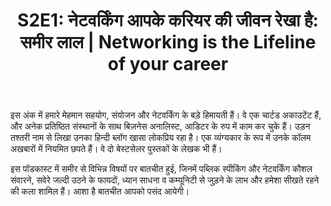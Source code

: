 ﻿---
type: episode
podcasts: [Sopaan]
Season: 2
Episode: 1
Image: "../../images/episode-art/sopaan-s2e1.png"
title: "S2E1: नेटवर्किंग आपके करियर की जीवन रेखा है: समीर लाल | Networking is the Lifeline of your career"
Description: "इस अंक में पब्लिक स्पीकिंग और नेटवर्किंग कौशल संवारने, सवेरे जल्दी उठने के फायदों, ध्यान साधना व कम्यूनिटी से जुड़ने के लाभ और हमेशा सीखते रहने की कला जैसे विषयों पर बातचीत। "
Date: "2024-12-18T04:09:45-05:00"   # Example is "2016-04-25T04:09:45-05:00"
podcast_duration: 00:51:32
video_embed: "https://www.youtube.com/embed/Za9Xrk2UJgU?si=VwKMqbKOWRid5iMn&amp;controls=0"
spotify_embed_url: "https://open.spotify.com/embed/episode/2aJkaeFh9hID73Kmd8xBLN/video"
explicit: "no"
tags: [Networking, Community, 4AM Club]
featured: true
guests: [sameerl]

#podcast_file: "###.mp3" # the name of the podcast file, after the media prefix.
#podcast_bytes: "" # the length of the episode in bytes
#guests: [] # The names of your guests, based on the filename without extension.
#sponsors: []
#subtitle: ""
#images: ["img/episode/default-social.jpg"]
#hosts: [] # The names of your hosts, based on the filename without extension.
#aliases: ["/##"]
#youtube: ""
#media_override # if you want to use a specific URL for the audio file
#truncate: ""
#upcoming: true # set to true if you want this to be listed as upcoming, etc, etc
#categories: []
---
#
इस अंक में हमारे मेहमान सहयोग, संयोजन और नेटवर्किंग के बड़े हिमायती हैं। वे एक चार्टड अकाउटेंट हैं, और अनेक प्रतिष्ठित संस्थानों के साथ बिज़नेस अनालिस्ट, आडिटर के रुप में काम कर चुके हैं।  उड़न तश्तरी नाम से लिखा उनका हिन्दी ब्लॉग खासा लोकप्रिय रहा है। एक व्यंग्यकार के रूप में उनके कॉलम अखबारों में नियमित छपते हैं। वे दो बेस्टसेलर पुस्तकों के लेखक भी हैं। 

इस पॉडकास्ट में समीर से विभिन्न विषयों पर बातचीत हुई, जिनमें पब्लिक स्पीकिंग और नेटवर्किंग कौशल संवारने, सवेरे जल्दी उठने के फायदों, ध्यान साधना व कम्यूनिटी से जुड़ने के लाभ और हमेशा सीखते रहने की कला शामिल हैं। आशा है बातचीत आपको पसंद आयेगी।
